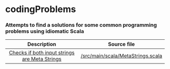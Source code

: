 # codingProblems
### Attempts to find a solutions for some common programming problems using idiomatic Scala 

| Description | Source file |
|:-------------------:|:----------------------------------:|
| [Checks if both input strings are Meta Strings](http://www.geeksforgeeks.org/meta-strings-check-two-strings-can-become-swap-one-string/) | [/src/main/scala/MetaStrings.scala](https://github.com/oginskis/codingProblems/blob/master/src/main/scala/MetaStrings.scala) |
